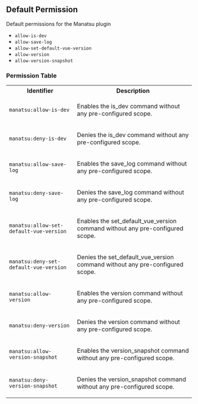 ## Default Permission

Default permissions for the Manatsu plugin

- `allow-is-dev`
- `allow-save-log`
- `allow-set-default-vue-version`
- `allow-version`
- `allow-version-snapshot`

### Permission Table 

<table>
<tr>
<th>Identifier</th>
<th>Description</th>
</tr>


<tr>
<td>

`manatsu:allow-is-dev`

</td>
<td>

Enables the is_dev command without any pre-configured scope.

</td>
</tr>

<tr>
<td>

`manatsu:deny-is-dev`

</td>
<td>

Denies the is_dev command without any pre-configured scope.

</td>
</tr>

<tr>
<td>

`manatsu:allow-save-log`

</td>
<td>

Enables the save_log command without any pre-configured scope.

</td>
</tr>

<tr>
<td>

`manatsu:deny-save-log`

</td>
<td>

Denies the save_log command without any pre-configured scope.

</td>
</tr>

<tr>
<td>

`manatsu:allow-set-default-vue-version`

</td>
<td>

Enables the set_default_vue_version command without any pre-configured scope.

</td>
</tr>

<tr>
<td>

`manatsu:deny-set-default-vue-version`

</td>
<td>

Denies the set_default_vue_version command without any pre-configured scope.

</td>
</tr>

<tr>
<td>

`manatsu:allow-version`

</td>
<td>

Enables the version command without any pre-configured scope.

</td>
</tr>

<tr>
<td>

`manatsu:deny-version`

</td>
<td>

Denies the version command without any pre-configured scope.

</td>
</tr>

<tr>
<td>

`manatsu:allow-version-snapshot`

</td>
<td>

Enables the version_snapshot command without any pre-configured scope.

</td>
</tr>

<tr>
<td>

`manatsu:deny-version-snapshot`

</td>
<td>

Denies the version_snapshot command without any pre-configured scope.

</td>
</tr>
</table>
